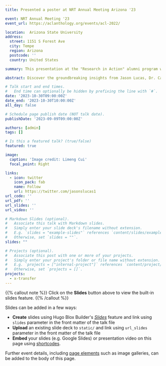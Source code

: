 ```yaml
---
title: Presented a poster at NRT Annual Meeting Arizona '23

event: NRT Annual Meeting '23
event_url: https://aclanthology.org/events/acl-2022/

location:  Arizona State University
address:
  street: 1151 S Forest Ave
  city: Tempe
  region: Arizona
  postcode: ''
  country: United States

summary: This presentation at the "Research in Action" alumni program was delivered alongside Dr. Carol Miller and Suhas Nagaraj and focused on leveraging AI in speech and language therapy for children. It addressed the significant challenges in providing quality speech and language (S&L) services to children with various disorders. The team discussed the potential of AI technologies, like multimodal learning and federated learning, to enhance the availability and effectiveness of these services. They also highlighted the importance of responsible data use, considering privacy and ethical concerns, especially in the context of children's speech data.

abstract: Discover the groundbreaking insights from Jason Lucas, Dr. Carol Miller, and Suhas Nagaraj at the 'Research in Action' alumni program. Their presentation explored the transformative role of AI in advancing speech and language therapy for children. Delving into challenges such as data scarcity and privacy concerns, the team showcased how AI, through multimodal learning and federated learning, can significantly improve the reach and quality of therapy services. This work represents a significant stride in ethical and effective use of AI for enhancing children's lives.

# Talk start and end times.
#   End time can optionally be hidden by prefixing the line with `#`.
date: '2023-10-30T09:00:00Z'
date_end: '2023-10-30T10:00:00Z'
all_day: false

# Schedule page publish date (NOT talk date).
publishDate: '2023-09-09T09:00:00Z'

authors: [admin]
tags: []

# Is this a featured talk? (true/false)
featured: true

image:
  caption: 'Image credit: Limeng Cui'
  focal_point: Right

links:
  - icon: twitter
    icon_pack: fab
    name: Follow
    url: https://twitter.com/jasonslucas1
url_code: ''
url_pdf: ''
url_slides: ''
url_video: ''

# Markdown Slides (optional).
#   Associate this talk with Markdown slides.
#   Simply enter your slide deck's filename without extension.
#   E.g. `slides = "example-slides"` references `content/slides/example-slides.md`.
#   Otherwise, set `slides = ""`.
slides: ""

# Projects (optional).
#   Associate this post with one or more of your projects.
#   Simply enter your project's folder or file name without extension.
#   E.g. `projects = ["internal-project"]` references `content/project/deep-learning/index.md`.
#   Otherwise, set `projects = []`.
projects:
  - x-transfer
---
```


{{% callout note %}}
Click on the **Slides** button above to view the built-in slides feature.
{{% /callout %}}

Slides can be added in a few ways:

- **Create** slides using Hugo Blox Builder's [_Slides_](https://docs.hugoblox.com/reference/content-types/) feature and link using `slides` parameter in the front matter of the talk file
- **Upload** an existing slide deck to `static/` and link using `url_slides` parameter in the front matter of the talk file
- **Embed** your slides (e.g. Google Slides) or presentation video on this page using [shortcodes](https://docs.hugoblox.com/reference/markdown/).

Further event details, including [page elements](https://docs.hugoblox.com/reference/markdown/) such as image galleries, can be added to the body of this page.
